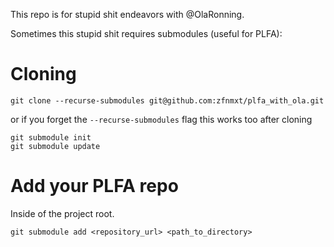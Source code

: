 This repo is for stupid shit endeavors with @OlaRonning.

Sometimes this stupid shit requires submodules (useful for PLFA):

# Cloning
```
git clone --recurse-submodules git@github.com:zfnmxt/plfa_with_ola.git
```

or if you forget the `--recurse-submodules` flag this works too
after cloning

```
git submodule init
git submodule update
```

# Add your PLFA repo
Inside of the project root.
```
git submodule add <repository_url> <path_to_directory>
```
